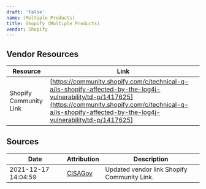 ```yaml
---
draft: 'false'
name: (Multiple Products)
title: Shopify (Multiple Products)
vendor: Shopify
---
```


## Vendor Resources
| Resource | Link |
| --- | --- |
| Shopify Community Link | [https://community.shopify.com/c/technical-q-a/is-shopify-affected-by-the-log4j-vulnerability/td-p/1417625](https://community.shopify.com/c/technical-q-a/is-shopify-affected-by-the-log4j-vulnerability/td-p/1417625) |



## Sources
| Date | Attribution | Description |
| --- | --- | --- |
| 2021-12-17 14:04:59 | [CISAGov](https://raw.githubusercontent.com/cisagov/log4j-affected-db/develop/README.md) | Updated vendor link Shopify Community Link.  |
